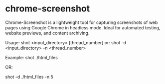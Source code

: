 # chrome-screenshot
Chrome-Screenshot is a lightweight tool for capturing screenshots of web pages using Google Chrome in headless mode. Ideal for automated testing, website previews, and content archiving.

Usage: shot <input_directory> [thread_number]
   or: shot -d <input_directory> -n <thread_number>

Example:
  shot ./html_files
  
  OR:

  shot -d ./html_files -n 5
